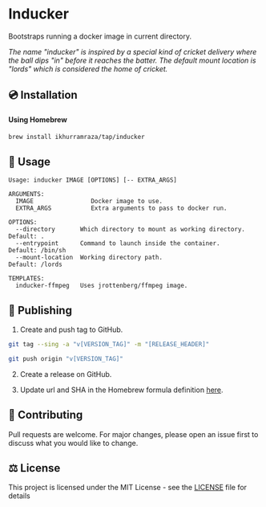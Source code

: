 # Inducker

Bootstraps running a docker image in current directory.

_The name "inducker" is inspired by a special kind of cricket delivery where the ball dips "in" before it reaches the batter. The default mount location is "lords" which is considered the home of cricket._

## 💿 Installation

#### Using Homebrew

```bash
brew install ikhurramraza/tap/inducker
```

## 📖 Usage

```
Usage: inducker IMAGE [OPTIONS] [-- EXTRA_ARGS]

ARGUMENTS:
  IMAGE                Docker image to use.
  EXTRA_ARGS           Extra arguments to pass to docker run.

OPTIONS:
  --directory       Which directory to mount as working directory.    Default: .
  --entrypoint      Command to launch inside the container.           Default: /bin/sh
  --mount-location  Working directory path.                           Default: /lords

TEMPLATES:
  inducker-ffmpeg   Uses jrottenberg/ffmpeg image.
```

## 🚀 Publishing

1. Create and push tag to GitHub.

```bash
git tag --sing -a "v[VERSION_TAG]" -m "[RELEASE_HEADER]"

git push origin "v[VERSION_TAG]"
```

2. Create a release on GitHub.

3. Update url and SHA in the Homebrew formula definition [here](https://github.com/ikhurramraza/homebrew-tap/blob/main/inducker.rb).

## 🤝 Contributing

Pull requests are welcome. For major changes, please open an issue first to discuss what you would like to change.

## ⚖️ License

This project is licensed under the MIT License - see the [LICENSE](LICENSE) file for details
